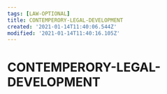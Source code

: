 ```yaml
---
tags: [LAW-OPTIONAL]
title: CONTEMPERORY-LEGAL-DEVELOPMENT
created: '2021-01-14T11:40:06.544Z'
modified: '2021-01-14T11:40:16.105Z'
---
```


# CONTEMPERORY-LEGAL-DEVELOPMENT
